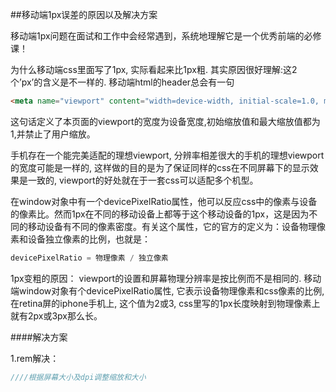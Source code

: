 ##移动端1px误差的原因以及解决方案

移动端1px问题在面试和工作中会经常遇到，系统地理解它是一个优秀前端的必修课！

为什么移动端css里面写了1px, 实际看起来比1px粗. 其实原因很好理解:这2个’px’的含义是不一样的. 移动端html的header总会有一句
```html
<meta name="viewport" content="width=device-width, initial-scale=1.0, maximum-scale=1.0, user-scalable=no">
```

这句话定义了本页面的viewport的宽度为设备宽度,初始缩放值和最大缩放值都为1,并禁止了用户缩放。 

手机存在一个能完美适配的理想viewport, 分辨率相差很大的手机的理想viewport的宽度可能是一样的, 这样做的目的是为了保证同样的css在不同屏幕下的显示效果是一致的, viewport的好处就在于一套css可以适配多个机型。

在window对象中有一个devicePixelRatio属性，他可以反应css中的像素与设备的像素比。然而1px在不同的移动设备上都等于这个移动设备的1px，这是因为不同的移动设备有不同的像素密度。有关这个属性，它的官方的定义为：设备物理像素和设备独立像素的比例，也就是：

```javascript
devicePixelRatio = 物理像素 / 独立像素
```
1px变粗的原因： viewport的设置和屏幕物理分辨率是按比例而不是相同的. 移动端window对象有个devicePixelRatio属性, 它表示设备物理像素和css像素的比例, 在retina屏的iphone手机上, 这个值为2或3, css里写的1px长度映射到物理像素上就有2px或3px那么长。

####解决方案 

1.rem解决：
```javascript
////根据屏幕大小及dpi调整缩放和大小 
```